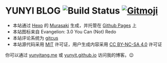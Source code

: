 # YUNYI BLOG ![Build Status](https://github.com/yunyit/yunyit.github.io/workflows/Hexo%20Deploy/badge.svg) [![Gitmoji](https://img.shields.io/badge/gitmoji-%20%F0%9F%98%9C%20%F0%9F%98%8D-FFDD67.svg)](https://gitmoji.dev)

- 本站通过 [Hexo](https://hexo.io) 的 [Murasaki](https://github.com/prinsss/hexo-theme-murasaki) 生成，并托管在 [Github Pages](https://pages.cloudflare.com/) 上
- 本站图标来自 Evangelion: 3.0 You Can (Not) Redo
- 本站评论系统为 [gitcus](https://giscus.app)
- 本站源代码采用 [MIT](https://github.com/yunyit/yunyit.github.io/blob/main/LICENSE.md) 许可证，用户生成内容采用 [CC BY-NC-SA 4.0](https://creativecommons.org/licenses/by-nc-sa/4.0/?ref=chooser-v1) 许可证

你可以通过 [yunyitang.me](http://www.yunyitang.me/) 或 [yunyit.github.io](https://prinsss.yunyit.io) 访问我的博客。😉
